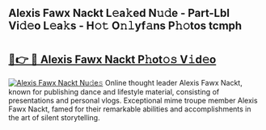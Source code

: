 ## Alexis Fawx Nackt L𝚎a𝚔ed N𝚞𝚍e - Part-Lbl Vi𝚍𝚎o L𝚎a𝚔s - H𝚘𝚝 O𝚗𝚕yf𝚊ns P𝚑𝚘tos tcmph

# <h2><a href="http://kfe9fr.oniu.top/?m=Alexis+Fawx+Nackt">🔗👉 🔴 Alexis Fawx Nackt P𝚑ot𝚘𝚜 V𝚒d𝚎o</a></h2>

[![Alexis Fawx Nackt Nu𝚍e𝚜](https://i.imgur.com/0qMVB7G.gif)](http://kfe9fr.oniu.top/?m=Alexis+Fawx+Nackt)
Online thought leader Alexis Fawx Nackt, known for publishing dance and lifestyle material, consisting of presentations and personal vlogs. Exceptional mime troupe member Alexis Fawx Nackt, famed for their remarkable abilities and accomplishments in the art of silent storytelling.  
